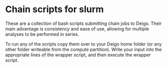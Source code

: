 # Chain scripts for slurm
These are a collection of bash scripts submitting chain jobs to Deigo. Their main advantage is consistency and ease of use, allowing for multiple analyses to be performed in series. 

To run any of the scripts copy them over to your Deigo home folder (or any other folder writeable from the compute partition). Write your input into the appropriate lines of the wrapper script, and then execute the wrapper script. 
